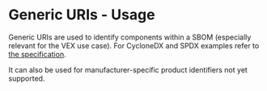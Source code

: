 # Generic URIs - Usage

Generic URIs are used to identify components within a SBOM (especially relevant for the VEX use case).
For CycloneDX and SPDX examples refer to [the specification](https://docs.oasis-open.org/csaf/csaf/v2.0/cs02/csaf-v2.0-cs02.html#31338-full-product-name-type---product-identification-helper---generic-uris).

It can also be used for manufacturer-specific product identifiers not yet supported.
